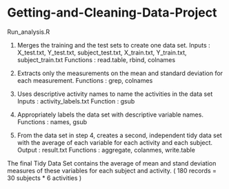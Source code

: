 Getting-and-Cleaning-Data-Project
=================================


Run_analysis.R

1. Merges the training and the test sets to create one data set.
Inputs : X_test.txt, Y_test.txt, subject_test.txt, X_train.txt, Y_train.txt, subject_train.txt 
Functions : read.table, rbind, colnames 

2. Extracts only the measurements on the mean and standard deviation for each measurement. 
Functions : grep, colnames 

3. Uses descriptive activity names to name the activities in the data set
Inputs : activity_labels.txt
Function : gsub 

4. Appropriately labels the data set with descriptive variable names. 
Functions : names, gsub

5. From the data set in step 4, creates a second, independent tidy data set with the average of each variable for each activity and each subject.
Output : result.txt
Functions : aggregate, colanmes, write.table

The final Tidy Data Set contains the average of mean and stand deviation measures of these variables for each subject and activity. ( 180 records = 30 subjects * 6 activities )